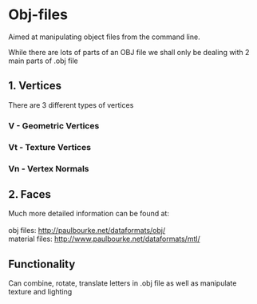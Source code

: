 # Obj-files
Aimed at manipulating object files from the command line.

While there are lots of parts of an OBJ file we shall only be dealing with 2 main parts of .obj file


## 1. Vertices
There are 3 different types of vertices

### V - Geometric Vertices
### Vt - Texture Vertices  
### Vn - Vertex Normals

## 2. Faces



Much more detailed information can be found at: <br><br>
obj files: http://paulbourke.net/dataformats/obj/ <br>
material files: http://www.paulbourke.net/dataformats/mtl/ <br>

## Functionality
Can combine, rotate, translate letters in .obj file as well as manipulate texture and lighting
